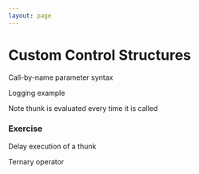 ```yaml
---
layout: page
---
```


# Custom Control Structures

Call-by-name parameter syntax

Logging example

Note thunk is evaluated every time it is called

### Exercise

Delay execution of a thunk

Ternary operator
